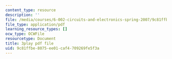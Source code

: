 ```yaml
---
content_type: resource
description: ''
file: /media/courses/6-002-circuits-and-electronics-spring-2007/9c81ffbe8075ee01caf4709269fe5f3a_9RqFFlZgf60.pdf
file_type: application/pdf
learning_resource_types: []
ocw_type: OCWFile
resourcetype: Document
title: 3play pdf file
uid: 9c81ffbe-8075-ee01-caf4-709269fe5f3a
---
```

